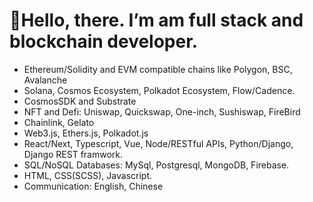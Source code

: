 # 👋Hello, there. I’m am full stack and blockchain developer.
- Ethereum/Solidity and EVM compatible chains like Polygon, BSC, Avalanche
- Solana, Cosmos Ecosystem, Polkadot Ecosystem, Flow/Cadence.
- CosmosSDK and Substrate
- NFT and Defi: Uniswap, Quickswap, One-inch, Sushiswap, FireBird
- Chainlink, Gelato
- Web3.js, Ethers.js, Polkadot.js
- React/Next, Typescript, Vue, Node/RESTful APIs, Python/Django, Django REST framwork.
- SQL/NoSQL Databases: MySql, Postgresql, MongoDB, Firebase.
- HTML, CSS(SCSS), Javascript.
- Communication: English, Chinese
<!---
freeCryptoDev/freeCryptoDev is a ✨ special ✨ repository because its `README.md` (this file) appears on your GitHub profile.
You can click the Preview link to take a look at your changes.
--->
